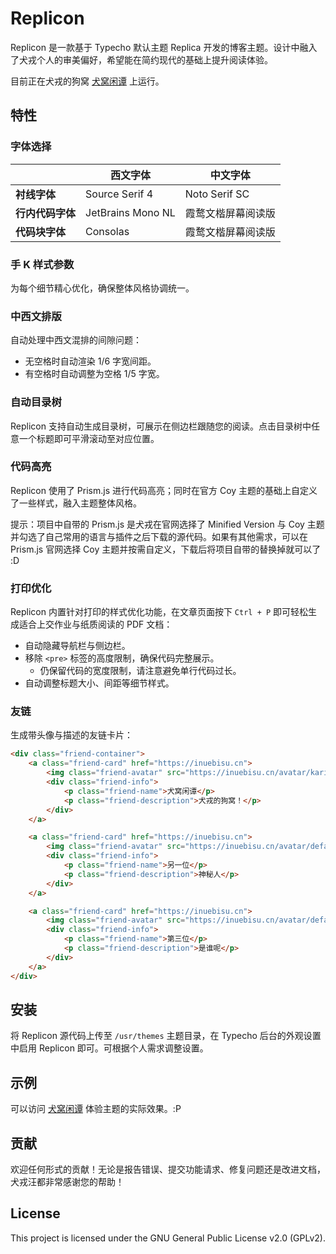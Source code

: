 # Replicon
Replicon 是一款基于 Typecho 默认主题 Replica 开发的博客主题。设计中融入了犬戎个人的审美偏好，希望能在简约现代的基础上提升阅读体验。

目前正在犬戎的狗窝 [犬窝闲谭](inuebisu.cn) 上运行。

## 特性
### 字体选择

<table>
  <thead>
    <tr>
      <th></th>
      <th>西文字体</th>
      <th>中文字体</th>
    </tr>
  </thead>
  <tbody>
    <tr>
      <td><b>衬线字体</b></td>
      <td>Source Serif 4</td>
      <td>Noto Serif SC</td>
    </tr>
    <tr>
      <td><b>行内代码字体</b></td>
      <td>JetBrains Mono NL</td>
      <td>霞鹜文楷屏幕阅读版</td>
    </tr>
    <tr>
      <td><b>代码块字体</b></td>
      <td>Consolas</td>
      <td>霞鹜文楷屏幕阅读版</td>
    </tr>
  </tbody>
</table>

### 手 K 样式参数

为每个细节精心优化，确保整体风格协调统一。

### 中西文排版
自动处理中西文混排的间隙问题：
- 无空格时自动渲染 1/6 字宽间距。
- 有空格时自动调整为空格 1/5 字宽。

### 自动目录树
Replicon 支持自动生成目录树，可展示在侧边栏跟随您的阅读。点击目录树中任意一个标题即可平滑滚动至对应位置。

### 代码高亮
Replicon 使用了 Prism.js 进行代码高亮；同时在官方 Coy 主题的基础上自定义了一些样式，融入主题整体风格。

提示：项目中自带的 Prism.js 是犬戎在官网选择了 Minified Version 与 Coy 主题并勾选了自己常用的语言与插件之后下载的源代码。如果有其他需求，可以在 Prism.js 官网选择 Coy 主题并按需自定义，下载后将项目自带的替换掉就可以了 :D

### 打印优化
Replicon 内置针对打印的样式优化功能，在文章页面按下 `Ctrl + P` 即可轻松生成适合上交作业与纸质阅读的 PDF 文档：
- 自动隐藏导航栏与侧边栏。
- 移除 `<pre>` 标签的高度限制，确保代码完整展示。
  - 仍保留代码的宽度限制，请注意避免单行代码过长。
- 自动调整标题大小、间距等细节样式。

### 友链
生成带头像与描述的友链卡片：
```html
<div class="friend-container">
    <a class="friend-card" href="https://inuebisu.cn">
        <img class="friend-avatar" src="https://inuebisu.cn/avatar/kari_512.png" alt="犬窝闲谭">
        <div class="friend-info">
            <p class="friend-name">犬窝闲谭</p>
            <p class="friend-description">犬戎的狗窝！</p>
        </div>
    </a>

    <a class="friend-card" href="https://inuebisu.cn">
        <img class="friend-avatar" src="https://inuebisu.cn/avatar/default_avatar.png" alt="另一位">
        <div class="friend-info">
            <p class="friend-name">另一位</p>
            <p class="friend-description">神秘人</p>
        </div>
    </a>

    <a class="friend-card" href="https://inuebisu.cn">
        <img class="friend-avatar" src="https://inuebisu.cn/avatar/default_avatar.png" alt="第三位">
        <div class="friend-info">
            <p class="friend-name">第三位</p>
            <p class="friend-description">是谁呢</p>
        </div>
    </a>
</div>
```

## 安装
将 Replicon 源代码上传至 `/usr/themes` 主题目录，在 Typecho 后台的外观设置中启用 Replicon 即可。可根据个人需求调整设置。

## 示例
可以访问 [犬窝闲谭](https://inuebisu.cn) 体验主题的实际效果。:P

## 贡献
欢迎任何形式的贡献！无论是报告错误、提交功能请求、修复问题还是改进文档，犬戎汪都非常感谢您的帮助！

## License
This project is licensed under the GNU General Public License v2.0 (GPLv2).